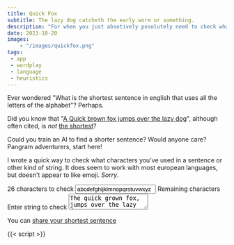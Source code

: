 ```yaml
---
title: Quick Fox
subtitle: The lazy dog catcheth the early worm or something.
description: "For when you just absotively posolutely need to check what letters you've used in a sentence"
date: 2023-10-20
images: 
    - "/images/quickfox.png"
tags:
 - app
 - wordplay
 - language
 - heuristics
---
```

Ever wondered "What is the shortest sentence in english that uses all the letters of the alphabet"? Perhaps. 

Did you know that "[A Quick brown fox jumps over the lazy dog](?userstring=A+Quick+brown+fox+jumps+over+the+lazy+dog#quickfox)", although often cited, is _not_ [the shortest](?charset=abcdefghijklmnopqrstuvwxyz&userstring=Cwm%20fjord%20bank%20glyphs%20vext%20quiz#quickfox)? 

Could you train an AI to find a shorter sentence? Would anyone care? Pangram adventurers, start here!

I wrote a quick way to check what characters you've used in a sentence or other kind of string. It does seem to work with most european languages, but doesn't appear to like emoji. _Sorry_. 


<form id="quickfox" class="inline-app c64">
            <label for="qf-options" id="qf-options-label">26 characters to check</label>
            <input id="qf-options" type="text" value="abcdefghijklmnopqrstuvwxyz" spellcheck="false" />
            <label for="qf-output" id="qf-output-label">Remaining characters</label>
            <output id="qf-test-output" class="main-output failure"></output>
            <br/>
            <label for="qf-input">Enter string to check</label>
            <textarea id="qf-input" spellcheck="false">The quick grown fox, jumps over the lazy doe</textarea>
            <output id="qf-user-char-count" class="labelish"></output>
        </form>
        <p id="qf-sharelink">You can <a href="?charset=abcdefghijklmnopqrstuvwxyz&userstring=pack+my+box+with+five+dozen+liquor+jugs">share your shortest sentence</a></p>
        {{< script >}}
        <script>
            console.log("Hello, is it me you're looking for?");
const characterSource = document.querySelector('#qf-options');
const outp = document.querySelector('#qf-test-output');
const srcLabel = document.querySelector('#qf-options-label');
const outpLabel = document.querySelector('#qf-output-label');
const userInput = document.querySelector('#qf-input');
const charCount = document.querySelector('#qf-user-char-count');
const shareLink = document.querySelector('#qf-sharelink a');
//
const urlParams = new URLSearchParams(window.location.search);
const charset = urlParams.get('charset');
const userstring = urlParams.get('userstring');
if(!!charset) {
    characterSource.value = charset;
}
if(!!userstring) {
    userInput.value = userstring;
}
let letters = characterSource.value;
const countChars = () => {
    let counter = userInput.value.length;
    charCount.innerHTML = `${counter} character${counter === 1 ? '' : 's'} in string`;
}
const updateShareLink = () => {
    let link = `?charset=${encodeURIComponent(letters)}&userstring=${encodeURIComponent(userInput.value)}#quickfox`;
    shareLink.setAttribute('href', link);
}
const performCheck = (str) => {
    let required = letters.split('');
    let remaining = [];
    // loop over chars
    // if char is in input, remove it
    required.forEach(v => {
        // lower case it!
        let phrase = str.toLowerCase();
        if (phrase.indexOf(v) < 0) {
            remaining.push(v);
        }
    })
    if (remaining.length <= 0) {
        outp.className = "main-output success";
    } else {
        outp.className = "main-output failure";
    }
    outpLabel.innerHTML = `${remaining.length} character${remaining.length === 1 ? '' : 's'} not found in string`;
    outp.innerHTML = remaining.join('');
    updateShareLink();
}
characterSource.addEventListener("keyup", (e) => {
    letters = e.target.value;
    srcLabel.innerHTML = `${letters.length} character${letters.length === 1 ? '' : 's'} to check`;
    performCheck(userInput.value);
})
userInput.addEventListener("keyup", (e) => {
    performCheck(e.target.value);
    countChars();
});
performCheck(userInput.value);
countChars();

        </script>
{{< /script >}}

Originally bashed together because of an [odd thread on Mastodon](https://mathstodon.xyz/@TeaKayB/111264213075996921). Now, however, presented in the form of a page on this very site.

This one is [completely free for you to use](https://creativecommons.org/publicdomain/zero/1.0/) - any way you like. It is certainly improvable :smile: